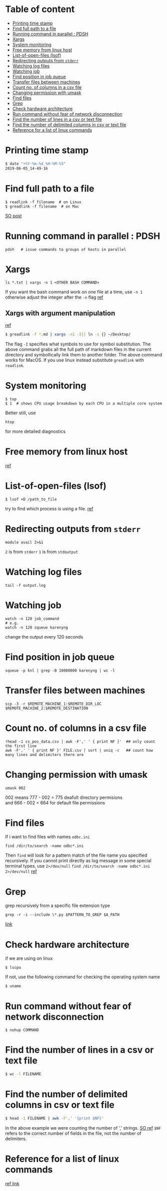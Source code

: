 # Table of content

<!-- toc -->

- [Printing time stamp](#printing-time-stamp)
- [Find full path to a file](#find-full-path-to-a-file)
- [Running command in parallel : PDSH](#running-command-in-parallel--pdsh)
- [Xargs](#xargs)
- [System monitoring](#system-monitoring)
- [Free memory from linux host](#free-memory-from-linux-host)
- [List-of-open-files (lsof)](#list-of-open-files-lsof)
- [Redirecting outputs from `stderr`](#redirecting-outputs-from-stderr)
- [Watching log files](#watching-log-files)
- [Watching job](#watching-job)
- [Find position in job queue](#find-position-in-job-queue)
- [Transfer files between machines](#transfer-files-between-machines)
- [Count no. of columns in a csv file](#count-no-of-columns-in-a-csv-file)
- [Changing permission with umask](#changing-permission-with-umask)
- [Find files](#find-files)
- [Grep](#grep)
- [Check hardware architecture](#check-hardware-architecture)
- [Run command without fear of network disconnection](#run-command-without-fear-of-network-disconnection)
- [Find the number of lines in a csv or text file](#find-the-number-of-lines-in-a-csv-or-text-file)
- [Find the number of delimited columns in csv or text file](#find-the-number-of-delimited-columns-in-csv-or-text-file)
- [Reference for a list of linux commands](#reference-for-a-list-of-linux-commands)

<!-- tocstop -->

# Printing time stamp  
```bash
$ date "+%Y-%m-%d_%H-%M-%S"
2019-06-05_14-49-16
```


# Find full path to a file 
```
$ readlink -f filename  # on Linux
$ greadlink -f filename  # on Mac
```
[SO post](http://stackoverflow.com/questions/5265702/how-to-get-full-path-of-a-file)

# Running command in parallel : PDSH 
```
pdsh   # issue commands to groups of hosts in parallel
```
# Xargs 
```
ls *.txt | xargs -n 1 <OTHER BASH COMMAND>
```
If you want the bash command work on one file at a time, use `-n 1`
otherwise adjust the integer after the `-n` flag
[ref](https://www.thegeekstuff.com/2013/12/xargs-examples)

## Xargs with argument manipulation
[ref](https://superuser.com/questions/655264/xargs-i-replace-str-option-difference)
```bash
$ greadlink -f *.md | xargs -n1 -I{} ln -s {} ~/Desktop/
```

The flag `-I` specifies what symbols to use for symbol substitution.
The above command grabs all the full path of markdown files in the current
directory and symbollically link them to another folder. 
The above command works for MacOS. If you use linux instead substitute
`greadlink` with `readlink`.



# System monitoring
```
$ top
$ 1  # shows CPU usage breakdown by each CPU in a multiple core system
```
Better still, use
```
htop
```
for more detailed diagnostics

# Free memory from linux host
[ref](http://unix.stackexchange.com/questions/87908/how-do-you-empty-the-buffers-and-cache-on-a-linux-system)


# List-of-open-files (lsof)
```
$ lsof +D /path_to_file
```
try to find which process is using a file.
[ref](http://unix.stackexchange.com/questions/11238/how-to-get-over-device-or-resource-busy)

# Redirecting outputs from `stderr`
```
module avail 2>&1
```
`2` is from `stderr`
`1` is from `stdoutput`

# Watching log files 
```
tail -f output.log
```

# Watching job 
```
watch -n 120 job_command 
# e.g.
watch -n 120 squeue karenyng
```
change the output every 120 seconds

# Find position in job queue
```
squeue -p knl | grep -B 10000000 karenyng | wc -l
```

# Transfer files between machines 
```
scp -3 -r $REMOTE_MACHINE_1:$REMOTE_DIR_LOC $REMOTE_MACHINE_2:$REMOTE_DESTINATION
```
# Count no. of columns in a csv file
```
!head -1 cs_pos_data.csv | awk -F',' ' { print NF }'  ## only count the first line
awk -F',' ' { print NF }' FILE.csv | sort | uniq -c   ## count how many lines and delimiters there are
```

# Changing permission with umask
```
umask 002
```
002 means 777 - 002 = 775 deafult directory permisions    
and 666 - 002 = 664 for default file permissions

# Find files 
If i want to find files with names `odbc.ini`
```
find /dir/to/search -name odbc*.ini 
```
Then `find` will look for a pattern match of the file name you specified
recursively.
If you cannot print directly as log message in some special terminal types, use `2>/dev/null`
`find /dir/to/search -name odbc*.ini 2>/dev/null`
[ref](https://www.linode.com/docs/tools-reference/tools/find-files-in-linux-using-the-command-line/)

# Grep 
grep recursively from a specific file extension type
```
grep -r -i --include \*.py $PATTERN_TO_GREP $A_PATH
```
[link](https://stackoverflow.com/questions/12516937/grep-but-only-certain-file-extensions)

# Check hardware architecture 
if we are using on linux 
```
$ lscpu
```
If not, use the following command for checking the operating system name
```
$ uname
```

# Run command without fear of network disconnection 
```
$ nohup COMMAND
```

# Find the number of lines in a csv or text file 
```bash
$ wc -l FILENAME
```
# Find the number of delimited columns in csv or text file
```bash 
$ head -1 FILENAME | awk -F',' '{print $NF}'
```
In the above example we were counting the number of ',' strings. [SO ref](https://stackoverflow.com/questions/18351284/how-to-get-the-count-of-fields-in-a-delimited-string)
`$NF` refers to the correct number of fields in the file, not the number of
delimiters.

# Reference for a list of linux commands
[ref link](http://www.oliverelliott.org/article/computing/ref_unix/)


